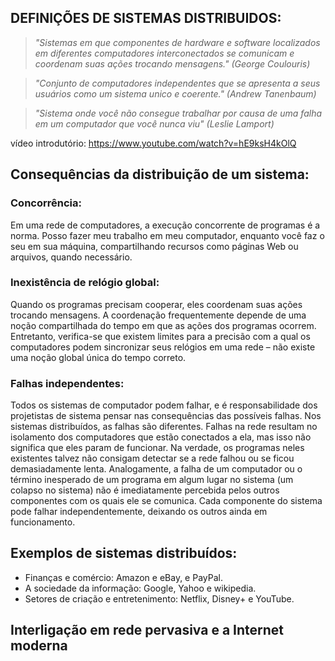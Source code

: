 ## **DEFINIÇÕES DE SISTEMAS DISTRIBUIDOS:**

> *"Sistemas em que componentes de hardware e software localizados em diferentes computadores 
interconectados se comunicam e coordenam suas ações trocando mensagens." 
 (George Coulouris)*

> *"Conjunto de computadores independentes que se apresenta a seus usuários 
como um sistema unico e coerente." (Andrew Tanenbaum)*

> *"Sistema onde você não consegue trabalhar por causa de uma falha em um computador 
que você nunca viu" (Leslie Lamport)*

vídeo introdutório:
https://www.youtube.com/watch?v=hE9ksH4kOlQ

## **Consequências da distribuição de um sistema:**

### **Concorrência:** 

Em uma rede de computadores, a execução concorrente de programas é a norma. Posso fazer meu trabalho em meu computador, enquanto você faz
o seu em sua máquina, compartilhando recursos como páginas Web ou arquivos,
quando necessário.

### **Inexistência de relógio global:**

Quando os programas precisam cooperar, eles coordenam suas ações trocando mensagens. A coordenação frequentemente depende
de uma noção compartilhada do tempo em que as ações dos programas ocorrem. Entretanto, verifica-se que existem limites 
para a precisão com a qual os computadores podem sincronizar seus relógios em uma rede – não existe uma noção global
única do tempo correto.

### **Falhas independentes:**

Todos os sistemas de computador podem falhar, e é responsabilidade dos projetistas de sistema pensar nas consequências 
das possíveis falhas. Nos sistemas distribuídos, as falhas são diferentes. Falhas na rede resultam no isolamento dos 
computadores que estão conectados a ela, mas isso não significa que eles param de funcionar. Na verdade, os programas 
neles existentes talvez não consigam detectar se a rede falhou ou se ficou demasiadamente lenta. Analogamente, a falha 
de um computador ou o término inesperado de um programa em algum lugar no sistema (um colapso no sistema) não é 
imediatamente percebida pelos outros componentes com os quais ele se comunica. Cada componente do sistema pode falhar 
independentemente, deixando os outros ainda em funcionamento.

## **Exemplos de sistemas distribuídos:**

- Finanças e comércio: Amazon e eBay, e PayPal.
- A sociedade da informação: Google, Yahoo e wikipedia.
- Setores de criação e entretenimento: Netflix, Disney+ e YouTube.

## Interligação em rede pervasiva e a Internet moderna



